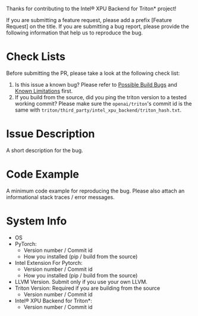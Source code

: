 Thanks for contributing to the Intel® XPU Backend for Triton* project!

If you are submitting a feature request, please add a prefix [Feature Request] on the title. If you are submitting a bug report, please provide the following information that help us to reproduce the bug.

# Check Lists
Before submitting the PR, please take a look at the following check list:
1. Is this issue a known bug? Please refer to [Possible Build Bugs](https://github.com/intel/intel-xpu-backend-for-triton/wiki/Possible-Build-Bugs) and [Known Limitations](https://github.com/intel/intel-xpu-backend-for-triton/wiki/Known-Limitations) first.
2. If you build from the source, did you ping the triton version to a tested working commit? Please make sure the `openai/triton`'s commit id is the same with `triton/third_party/intel_xpu_backend/triton_hash.txt`.


# Issue Description
A short description for the bug.

# Code Example
A minimum code example for reproducing the bug. Please also attach an informational stack traces / error messages.

# System Info
- OS
- PyTorch:
  - Version number / Commit id
  - How you installed (pip / build from the source)
- Intel Extension For Pytorch:
  - Version number / Commit id
  - How you installed (pip / build from the source)
- LLVM Version. Submit only if you use your own LLVM.
- Triton Version: Required if you are building from the source
  - Version number / Commit id
- Intel® XPU Backend for Triton*:
  - Version number / Commit id
